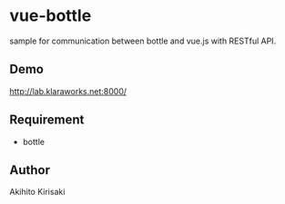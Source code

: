 vue-bottle
====

sample for communication between bottle and vue.js with RESTful API.

## Demo
http://lab.klaraworks.net:8000/

## Requirement
* bottle

## Author
Akihito Kirisaki

